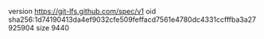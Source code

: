 version https://git-lfs.github.com/spec/v1
oid sha256:1d74190413da4ef9032cfe509feffacd7561e4780dc4331ccfffba3a27925904
size 9440
